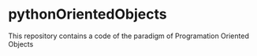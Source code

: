 # pythonOrientedObjects
This repository contains a code of the paradigm of Programation Oriented Objects
